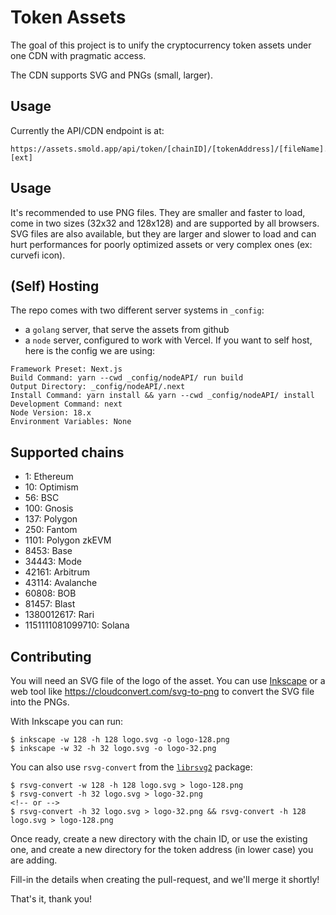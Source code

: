 # Token Assets

The goal of this project is to unify the cryptocurrency token assets under one
CDN with pragmatic access.

The CDN supports SVG and PNGs (small, larger).

## Usage

Currently the API/CDN endpoint is at:

```
https://assets.smold.app/api/token/[chainID]/[tokenAddress]/[fileName].[ext]
```

## Usage

It's recommended to use PNG files. They are smaller and faster to load, come in two sizes (32x32 and 128x128) and are supported by all browsers.
SVG files are also available, but they are larger and slower to load and can hurt performances for poorly optimized assets or very complex ones (ex: curvefi icon).

## (Self) Hosting

The repo comes with two different server systems in `_config`:

-   a `golang` server, that serve the assets from github
-   a `node` server, configured to work with Vercel. If you want to self host, here is the config we are using:

```
Framework Preset: Next.js
Build Command: yarn --cwd _config/nodeAPI/ run build
Output Directory: _config/nodeAPI/.next
Install Command: yarn install && yarn --cwd _config/nodeAPI/ install
Development Command: next
Node Version: 18.x
Environment Variables: None
```

## Supported chains

-   1: Ethereum
-   10: Optimism
-   56: BSC
-   100: Gnosis
-   137: Polygon
-   250: Fantom
-   1101: Polygon zkEVM
-   8453: Base
-   34443: Mode
-   42161: Arbitrum
-   43114: Avalanche
-   60808: BOB
-   81457: Blast
-   1380012617: Rari
-   1151111081099710: Solana

## Contributing

You will need an SVG file of the logo of the asset. You can use
[Inkscape](https://inkscape.org/) or a web tool like
https://cloudconvert.com/svg-to-png to convert the SVG file into the PNGs.

With Inkscape you can run:

```
$ inkscape -w 128 -h 128 logo.svg -o logo-128.png
$ inkscape -w 32 -h 32 logo.svg -o logo-32.png
```

You can also use `rsvg-convert` from the [`librsvg2`](https://formulae.brew.sh/formula/librsvg) package:

```
$ rsvg-convert -w 128 -h 128 logo.svg > logo-128.png
$ rsvg-convert -h 32 logo.svg > logo-32.png
<!-- or -->
$ rsvg-convert -h 32 logo.svg > logo-32.png && rsvg-convert -h 128 logo.svg > logo-128.png
```

Once ready, create a new directory with the chain ID, or use the existing one,
and create a new directory for the token address (in lower case) you are adding.

Fill-in the details when creating the pull-request, and we'll merge it shortly!

That's it, thank you!

